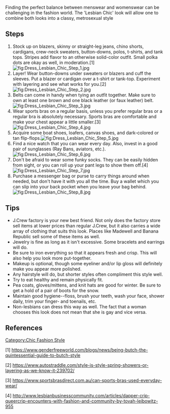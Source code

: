Finding the perfect balance between menswear and womenswear can be
challenging in the fashion world. The 'Lesbian Chic' look will allow one
to combine both looks into a classy, metrosexual style

## Steps

1.  Stock up on blazers, skinny or straight-leg jeans, chino shorts,
    cardigans, crew-neck sweaters, button-downs, polos, t-shirts, and
    tank tops. Stripes add flavor to an otherwise solid-color outfit.
    Small polka dots are okay as well, in
    moderation.[1]![](Dress_Lesbian_Chic_Step_1.jpg "fig:Dress_Lesbian_Chic_Step_1.jpg")
2.  Layer! Wear button-downs under sweaters or blazers and cuff the
    sleeves. Put a blazer or cardigan over a t-shirt or tank-top.
    Experiment with layering and see what works for
    you.[2]![](Dress_Lesbian_Chic_Step_2.jpg "fig:Dress_Lesbian_Chic_Step_2.jpg")
3.  Belts can come in handy when tying an outfit together. Make sure to
    own at least one brown and one black leather (or faux leather)
    belt.![](Dress_Lesbian_Chic_Step_3.jpg "fig:Dress_Lesbian_Chic_Step_3.jpg")
4.  Wear sports bras on a regular basis, unless you prefer regular bras
    or a regular bra is absolutely necessary. Sports bras are
    comfortable and make your chest appear a little
    smaller.[3]![](Dress_Lesbian_Chic_Step_4.jpg "fig:Dress_Lesbian_Chic_Step_4.jpg")
5.  Acquire some boat shoes, loafers, canvas shoes, and dark-colored or
    tan
    flip-flops.![](Dress_Lesbian_Chic_Step_5.jpg "fig:Dress_Lesbian_Chic_Step_5.jpg")
6.  Find a nice watch that you can wear every day. Also, invest in a
    good pair of sunglasses (Ray Bans, aviators,
    etc.).![](Dress_Lesbian_Chic_Step_6.jpg "fig:Dress_Lesbian_Chic_Step_6.jpg")
7.  Don't be afraid to wear some funky socks. They can be easily hidden
    from sight, or you can roll up your pant legs to show them
    off.[4]![](Dress_Lesbian_Chic_Step_7.jpg "fig:Dress_Lesbian_Chic_Step_7.jpg")
8.  Purchase a messenger bag or purse to carry things around when
    needed, but don't have it with you all the time. Buy a wallet which
    you can slip into your back pocket when you leave your bag
    behind.![](Dress_Lesbian_Chic_Step_8.jpg "fig:Dress_Lesbian_Chic_Step_8.jpg")

## Tips

-   J.Crew factory is your new best friend. Not only does the factory
    store sell items at lower prices than regular J.Crew, but it also
    carries a wide array of clothing that suits this look. Places like
    Madewell and Banana Republic sell some of these items as well.
-   Jewelry is fine as long as it isn't excessive. Some bracelets and
    earrings will do.
-   Be sure to iron everything so that it appears fresh and crisp. This
    will also help you look more put-together.
-   Makeup is optional, though some eyeliner and/or lip gloss will
    definitely make you appear more polished.
-   Any hairstyle will do, but shorter styles often compliment this
    style well.
-   Try to eat healthy and remain physically fit.
-   Pea coats, gloves/mittens, and knit hats are good for winter. Be
    sure to get a hold of a pair of boots for the snow.
-   Maintain good hygiene--floss, brush your teeth, wash your face,
    shower daily, trim your finger- and toenails, etc.
-   Non-lesbians can dress this way as well. The fact that a woman
    chooses this look does not mean that she is gay and vice versa.

## References

[Category:Chic Fashion Style](Category:Chic_Fashion_Style "wikilink")

[1] <https://www.genderfreeworld.com/blogs/news/being-butch-the-quintessential-guide-to-butch-style>

[2] <https://www.autostraddle.com/style-is-style-spring-showers-or-layering-as-we-know-it-239702/>

[3] <https://www.sportsbrasdirect.com.au/can-sports-bras-used-everyday-wear/>

[4] <http://www.lesbianbusinesscommunity.com/articles/dapper-crip-queercrip-encounters-with-fashion-and-community-by-tovah-leibowitz-955>